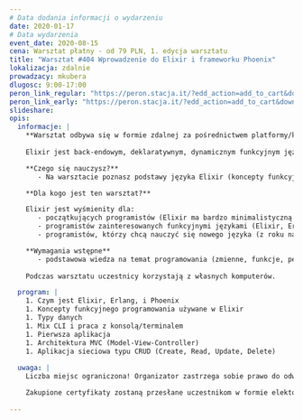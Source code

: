 ```yaml
---
# Data dodania informacji o wydarzeniu
date: 2020-01-17
# Data wydarzenia
event_date: 2020-08-15
cena: Warsztat płatny - od 79 PLN, 1. edycja warsztatu
title: "Warsztat #404 Wprowadzenie do Elixir i frameworku Phoenix"
lokalizacja: zdalnie
prowadzacy: mkubera
dlugosc: 9:00-17:00
peron_link_regular: "https://peron.stacja.it/?edd_action=add_to_cart&download_id=1959&edd_options[price_id]=1"
peron_link_early: "https://peron.stacja.it/?edd_action=add_to_cart&download_id=1959&edd_options[price_id]=2"
slideshare:
opis:
  informacje: |
    **Warsztat odbywa się w formie zdalnej za pośrednictwem platformy/komunikatora online, z wykorzystaniem dźwięku, obrazu z kamery, udostępniania ekranu komputera prowadzącego i uczestników.** 
    
    Elixir jest back-endowym, deklaratywnym, dynamicznym funkcyjnym językiem, który bazuje na Erlangu (i używa Erlang VM), ale swoją składnię bierze z Ruby. Elixir ma różnorakie zastosowania (aplikacje sieciowe, gry, IoT (Internet of Things)), jest łatwy w użyciu, i w wiekszości przypadków pozwala pisać programy w relatywnie małej ilości kodu (często dzięki pattern matching). Każdy Elixirowy program zbudowany jest z wielu procesów, które wymieniają między sobą wiadomości i, jeśli upadną, powstają z pomocą specjalnych procesów nazywanych nadzorcami (supervisors). Wreszcie, Phoenix jest frameworkiem typu MVC porównywalnym do Rails, Laravel, czy Django, który pozwala pisać sieciowe aplikacje (a także budować API oraz aplikacje działające w czasie rzeczywistym) z zadziwiającą łatwością.

    **Czego się nauczysz?**
       - Na warsztacie poznasz podstawy języka Elixir (koncepty funkcyjnego programowania, typy danych, przykłady dobrych praktyk). Zbudujesz małą back-endową aplikację używając frameworku Phoenix. A także zrozumiesz jakie są praktyczne zastosowania Elixir, czy i gdzie można znaleźć pracę jako Elixirowiec, i dlaczego Elixir zyskuje na popularności.

    **Dla kogo jest ten warsztat?**

    Elixir jest wyśmienity dla:
       - początkujących programistów (Elixir ma bardzo minimalistyczną składnie, co ułatwia uczenie)
       - programistów zainteresowanych funkcyjnymi językami (Elixir, Erlang, etc.)
       - programistów, którzy chcą nauczyć się nowego języka (z roku na rok Elixir zyskuje na popularności, i wyśmienicie nadaje się do IoT (Internet of Things))

    **Wymagania wstępne**
       - podstawowa wiedza na temat programowania (zmienne, funkcje, pętle, if-then-else, etc.) oraz używania terminalu/konsoli/cmd
     
    Podczas warsztatu uczestnicy korzystają z własnych komputerów.

  program: |
    1. Czym jest Elixir, Erlang, i Phoenix
    1. Koncepty funkcyjnego programowania używane w Elixir
    1. Typy danych
    1. Mix CLI i praca z konsolą/terminalem
    1. Pierwsza aplikacja
    1. Architektura MVC (Model-View-Controller)
    1. Aplikacja sieciowa typu CRUD (Create, Read, Update, Delete)
    
  uwaga: |
    Liczba miejsc ograniczona! Organizator zastrzega sobie prawo do odwołania wydarzenia w przypadku niezgłoszenia się minimalnej liczby uczestników.

    Zakupione certyfikaty zostaną przesłane uczestnikom w formie elektoronicznej po warsztacie oraz za pośrednictwem firmy kurierskiej w momencie poprawy sytuacji wywołanej epidemią koronawirusa. 
    
---
```

